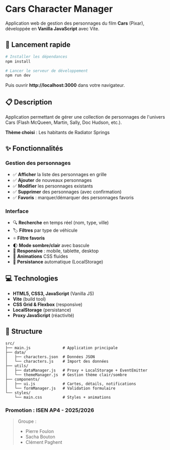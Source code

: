 # Cars Character Manager

Application web de gestion des personnages du film **Cars** (Pixar), développée en **Vanilla JavaScript** avec Vite.

## 🚀 Lancement rapide

```bash
# Installer les dépendances
npm install

# Lancer le serveur de développement
npm run dev
```

Puis ouvrir **http://localhost:3000** dans votre navigateur.

## 📋 Description

Application permettant de gérer une collection de personnages de l'univers Cars (Flash McQueen, Martin, Sally, Doc Hudson, etc.).

**Thème choisi** : Les habitants de Radiator Springs

## ✨ Fonctionnalités

### Gestion des personnages
- ✅ **Afficher** la liste des personnages en grille
- ✅ **Ajouter** de nouveaux personnages
- ✅ **Modifier** les personnages existants
- ✅ **Supprimer** des personnages (avec confirmation)
- ✅ **Favoris** : marquer/démarquer des personnages favoris

### Interface
- 🔍 **Recherche** en temps réel (nom, type, ville)
- 🏷️ **Filtres** par type de véhicule
- ⭐ **Filtre favoris**
- 🌓 **Mode sombre/clair** avec bascule
- 📱 **Responsive** : mobile, tablette, desktop
- 🎨 **Animations** CSS fluides
- 💾 **Persistance** automatique (LocalStorage)

## 💻 Technologies

- **HTML5, CSS3, JavaScript** (Vanilla JS)
- **Vite** (build tool)
- **CSS Grid & Flexbox** (responsive)
- **LocalStorage** (persistance)
- **Proxy JavaScript** (réactivité)

## 📁 Structure

```
src/
├── main.js              # Application principale
├── data/
│   ├── characters.json  # Données JSON
│   └── characters.js    # Import des données
├── utils/
│   ├── dataManager.js   # Proxy + LocalStorage + EventEmitter
│   └── themeManager.js  # Gestion thème clair/sombre
├── components/
│   ├── ui.js            # Cartes, détails, notifications
│   └── formManager.js   # Validation formulaire
└── styles/
    └── main.css         # Styles + animations
```

### Promotion : ISEN AP4 - 2025/2026  

> Groupe : 
>- Pierre Foulon
>- Sacha Bouton
>- Clément Paghent